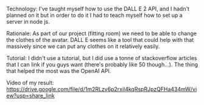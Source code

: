 Technology: I've taught myself how to use the DALL E 2 API, and I hadn't planned on it but in order to do it I had to teach myself how to set up a server in node js.

Rationale: As part of our project (fitting room) we need to be able to change the clothes of the avatar. DALL E seems like a tool that could help with that massively since we can put any clothes on it relatively easily.

Tutorial: I didn't use a tutorial, but I did use a tonne of stackoverflow articles that I can link if you guys want (there's probably like 50 though...). The thing that helped the most was the OpenAI API.

Video of my result: https://drive.google.com/file/d/1m2RLzv6p2rxil4kqRspRJpzQFHa434mW/view?usp=share_link
